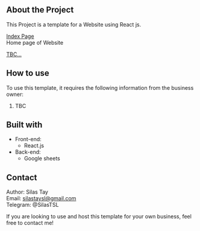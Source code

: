 ## About the Project

This Project is a template for a Website using React js.

<ins>Index Page</ins><br>
Home page of Website

<ins>TBC...</ins><br>


## How to use

To use this template, it requires the following information from the business owner:

1. TBC

## Built with

- Front-end:
    - React.js
- Back-end:
    - Google sheets
    
## Contact
Author: Silas Tay<br>
Email: silastaysl@gmail.com<br>
Telegram: @SilasTSL<br>

If you are looking to use and host this template for your own business, feel free to contact me!

